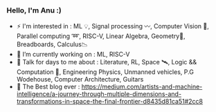 ### Hello, I'm Anu :)

- ⚡ I'm interested in : ML 💡, Signal processing 〰, Computer Vision 🥽, Parallel computing ➿, RISC-V, Linear Algebra, Geometry🍩, Breadboards, Calculus📉 
- 🌱 I’m currently working on : ML, RISC-V
- 💬 Talk for days to me about : Literature, RL, Space 🛰, Logic && Computation 🧮, Engineering Physics, Unmanned vehicles, P.G Wodehouse, Computer Architecture, Guitars
- 📃 The Best blog ever : https://medium.com/artists-and-machine-intelligence/a-journey-through-multiple-dimensions-and-transformations-in-space-the-final-frontier-d8435d81ca51#2cc8
